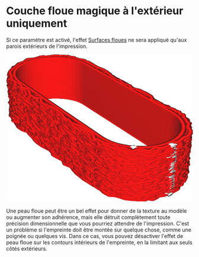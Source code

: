 Couche floue magique à l'extérieur uniquement
====
Si ce paramètre est activé, l'effet [Surfaces floues](magic_fuzzy_skin_enabled.md) ne sera appliqué qu'aux parois extérieurs de l'impression.

![L'extérieur est flou, mais l'intérieur ne l'est pas](../../../articles/images/magic_fuzzy_skin_outside_only.png)

Une peau floue peut être un bel effet pour donner de la texture au modèle ou augmenter son adhérence, mais elle détruit complètement toute précision dimensionnelle que vous pourriez attendre de l'impression. C'est un problème si l'empreinte doit être montée sur quelque chose, comme une poignée ou quelques vis. Dans ce cas, vous pouvez désactiver l'effet de peau floue sur les contours intérieurs de l'empreinte, en la limitant aux seuls côtés extérieurs.
